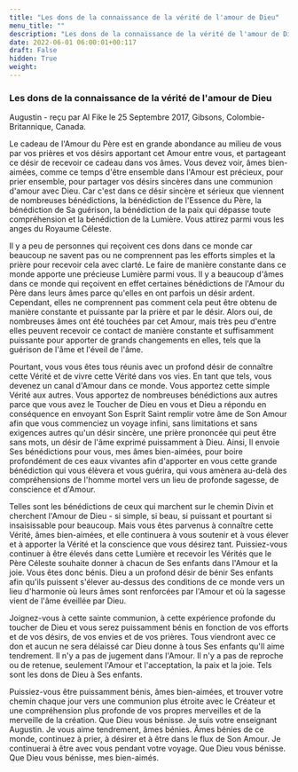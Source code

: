 ```yaml
---
title: "Les dons de la connaissance de la vérité de l'amour de Dieu"
menu_title: ""
description: "Les dons de la connaissance de la vérité de l'amour de Dieu"
date: 2022-06-01 06:00:01+00:117
draft: False
hidden: True
weight:
---
```

### Les dons de la connaissance de la vérité de l'amour de Dieu

Augustin - reçu par Al Fike le 25 Septembre 2017, Gibsons, Colombie-Britannique, Canada.

Le cadeau de l'Amour du Père est en grande abondance au milieu de vous par vos prières et vos désirs apportant cet Amour entre vous, et partageant ce désir de recevoir ce cadeau dans vos âmes. Vous devez voir, âmes bien-aimées, comme ce temps d'être ensemble dans l'Amour est précieux, pour prier ensemble, pour partager vos désirs sincères dans une communion d'amour avec Dieu. Car c'est dans ce désir sincère et sérieux que viennent de nombreuses bénédictions, la bénédiction de l'Essence du Père, la bénédiction de Sa guérison, la bénédiction de la paix qui dépasse toute compréhension et la bénédiction de la Lumière. Vous attirez parmi vous les anges du Royaume Céleste.

Il y a peu de personnes qui reçoivent ces dons dans ce monde car beaucoup ne savent pas ou ne comprennent pas les efforts simples et la prière pour recevoir cela avec clarté. Le faire de manière constante dans ce monde apporte une précieuse Lumière parmi vous. Il y a beaucoup d'âmes dans ce monde qui reçoivent en effet certaines bénédictions de l'Amour du Père dans leurs âmes parce qu'elles en ont parfois un désir ardent. Cependant, elles ne comprennent pas comment cela peut être obtenu de manière constante et puissante par la prière et par le désir. Alors oui, de nombreuses âmes ont été touchées par cet Amour, mais très peu d'entre elles peuvent recevoir ce contact de manière constante et suffisamment puissante pour apporter de grands changements en elles, tels que la guérison de l'âme et l'éveil de l'âme.

Pourtant, vous vous êtes tous réunis avec un profond désir de connaître cette Vérité et de vivre cette Vérité dans vos vies. En tant que tels, vous devenez un canal d'Amour dans ce monde. Vous apportez cette simple Vérité aux autres. Vous apportez de nombreuses bénédictions aux autres parce que vous avez le Toucher de Dieu en vous et Dieu a répondu en conséquence en envoyant Son Esprit Saint remplir votre âme de Son Amour afin que vous commenciez un voyage infini, sans limitations et sans exigences autres qu'un désir sincère, une prière prononcée qui peut être sans mots, un désir de l'âme exprimé puissamment à Dieu. Ainsi, Il envoie Ses bénédictions pour vous, mes âmes bien-aimées, pour boire profondément de ces eaux vivantes afin d'apporter en vous cette grande bénédiction qui vous élèvera et vous guérira, qui vous amènera au-delà des compréhensions de l'homme mortel vers un lieu de profonde sagesse, de conscience et d'Amour.

Telles sont les bénédictions de ceux qui marchent sur le chemin Divin et cherchent l'Amour de Dieu - si simple, si beau, si puissant et pourtant si insaisissable pour beaucoup. Mais vous êtes parvenus à connaître cette Vérité, âmes bien-aimées, et elle continuera à vous soutenir et à vous élever et à apporter la Vérité et la conscience que vous désirez tant. Puissiez-vous continuer à être élevés dans cette Lumière et recevoir les Vérités que le Père Céleste souhaite donner à chacun de Ses enfants dans l'Amour et la joie. Vous êtes donc bénis. Dieu a un profond désir de bénir Ses enfants afin qu'ils puissent s'élever au-dessus des conditions de ce monde vers un lieu d'harmonie où leurs âmes sont renforcées par l'Amour et où la sagesse vient de l'âme éveillée par Dieu.

Joignez-vous à cette sainte communion, à cette expérience profonde du toucher de Dieu et vous serez puissamment bénis en fonction de vos efforts et de vos désirs, de vos envies et de vos prières. Tous viendront avec ce don et aucun ne sera délaissé car Dieu donne à tous Ses enfants qu'Il aime tendrement. Il n'y a pas de jugement dans l'Amour. Il n'y a pas de reproche ou de retenue, seulement l'Amour et l'acceptation, la paix et la joie. Tels sont les dons de Dieu à Ses enfants.

Puissiez-vous être puissamment bénis, âmes bien-aimées, et trouver votre chemin chaque jour vers une communion plus étroite avec le Créateur et une compréhension plus profonde de vos propres merveilles et de la merveille de la création. Que Dieu vous bénisse. Je suis votre enseignant Augustin. Je vous aime tendrement, âmes bénies. Âmes bénies de ce monde, continuez à prier, à désirer et à être dans le flux de Son Amour. Je continuerai à être avec vous pendant votre voyage. Que Dieu vous bénisse. Que Dieu vous bénisse, mes bien-aimés.
